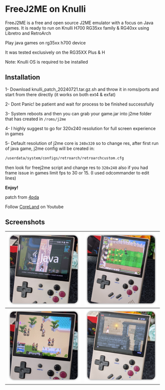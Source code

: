 # FreeJ2ME on Knulli
FreeJ2ME is a free and open source J2ME emulator with a focus on Java games. It is ready to run on Knulli H700 RG35xx family & RG40xx using Libretro and RetroArch

Play java games on rg35xx h700 device

It was tested exclusively on the RG35XX Plus & H

Note: Knulli OS is required to be installed
<!-- INSTALLATION -->
## Installation

1- Download knulli_patch_20240721.tar.gz.sh and throw it in roms/ports and start from there directly (it works on both ext4 & exfat)

2- Dont Panic! be patient and wait for process to be finished successfully

3- System reboots and then you can grab your game.jar into j2me folder that has created in `/roms/j2me`

4- I highly suggest to go for 320x240 resolution for full screen experience in games

5- Default resolution of j2me core is `240x320` so to change res, after first run of java game, j2me config will be created in:
  ```sh
/userdata/system/configs/retroarch/retroarchcustom.cfg
  ```
 then look for freej2me script and change res to `320x240` also if you had frame issue in games limit fps to 30 or 15. (I used odcommander to edit lines)
 
<b> Enjoy! </b>

patch from [4pda](https://4pda.to/forum/index.php?showtopic=1079913&st=9580#entry131374113)

Follow [CoreLand](https://youtube.com/@coreland2) on Youtube
<!-- SCREENSHOTS -->
## Screenshots
| ![system menu](https://raw.githubusercontent.com/erfan2255/FreeJ2ME-Knulli/main/screenshots/menu.png) | ![plants vs zombie](https://raw.githubusercontent.com/erfan2255/FreeJ2ME-Knulli/main/screenshots/pvz.png) |
| -- | -- |
| ![gangstar rio](https://raw.githubusercontent.com/erfan2255/FreeJ2ME-Knulli/main/screenshots/gngr.png) | ![prince of persia classic](https://raw.githubusercontent.com/erfan2255/FreeJ2ME-Knulli/main/screenshots/pop.png) |
